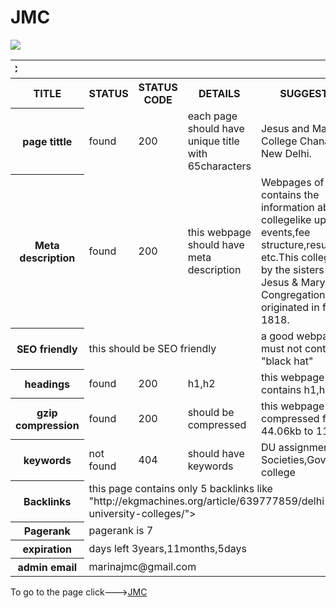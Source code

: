# JMC

<html>
<table>
<img src="http://collegedunia.com/public/college_data/images/campusimage/1412427543js1.jpg">
<tr>
<th colspan="5"><marquee direction="right">JMC</marquee></th>
</tr>
<tr>
<th>TITLE</th>
<th>STATUS</th>
<th>STATUS CODE</th>
<th>DETAILS</th>
<th>SUGGESTION</th>
</tr>
<tr>
<th>page tittle</th>
<td>found</td>
<td>200</td>
<td>each page should have unique title with 65characters</td>
<td>Jesus and Mary College Chanakyapuri New Delhi.</td>
</tr>
<tr>
<th>Meta description</th>
<td>found</td>
<td>200</td>
<td>this webpage should have meta description</td>
<td>Webpages of this site contains the information about collegelike upcoming events,fee structure,results etc.This college is run by the sisters of Jesus & Mary Congregation which originated in france in 1818.</td>
</tr>
<tr>
<th>SEO friendly</th>
<td colspan="3">this should be SEO friendly</td>
<td>a good webpage must not contain "black hat"</td>
</tr>
<tr>
<th>headings</th>
<td>found</td>
<td>200</td>
<td>h1,h2</td>
<td>this webpage contains h1,h2</td>
</tr>
<tr>
<th>gzip compression</th>
<td>found</td>
<td>200</td>
<td>should be compressed</td>
<td>this webpage is compressed from 44.06kb to 11.17kb</td>
</tr>
<tr>
<th>keywords</th>
<td>not found</td>
<td>404</td>
<td>should have keywords</td>
<td>DU assignments,DU Societies,Government college</td>
</tr>
<tr>
<th>Backlinks</th>
<td colspan="4">this page contains only 5 backlinks like "http://ekgmachines.org/article/639777859/delhi-university-colleges/"></td>
</tr>
<tr>
<th>Pagerank</th>
<td colspan="4">pagerank is 7</td>
</tr>
<tr>
<th>expiration</th>
<td colspan="4">days left 3years,11months,5days</td>
</tr>
<tr>
<th>admin email</th>
<td colspan="4">marinajmc@gmail.com</td>
</tr>
</table>
</html>
To go to the page click---><a href="http://www.jmc.ac.in">JMC</a>
